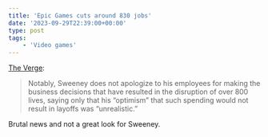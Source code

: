 ```yaml
---
title: 'Epic Games cuts around 830 jobs'
date: '2023-09-29T22:39:00+00:00'
type: post
tags:
    - 'Video games'
---
```


[The Verge](https://www.theverge.com/2023/9/28/23894266/epic-games-layoffs-fortnite-unreal-engine):

> Notably, Sweeney does not apologize to his employees for making the business decisions that have resulted in the disruption of over 800 lives, saying only that his “optimism” that such spending would not result in layoffs was “unrealistic.”

Brutal news and not a great look for Sweeney.